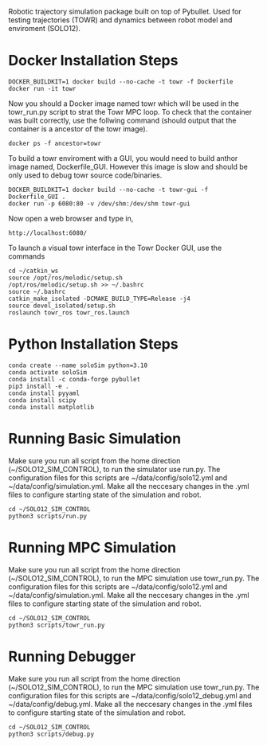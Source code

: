 Robotic trajectory simulation package built on top of Pybullet. Used for testing trajectories (TOWR) and dynamics between robot model and enviroment  (SOLO12).
# Docker Installation Steps #
```console
DOCKER_BUILDKIT=1 docker build --no-cache -t towr -f Dockerfile
docker run -it towr
```
Now you should a Docker image named towr which will be used in the towr_run.py script to strat the Towr MPC loop.
To check that the container was built correctly, use the follwing command (should output that the container is a ancestor of the towr image).
```console
docker ps -f ancestor=towr
```
To build a towr enviroment with a GUI, you would need to build anthor image named, Dockerfile_GUI. However this image is slow and should be only used to debug towr source code/binaries. 
```console
DOCKER_BUILDKIT=1 docker build --no-cache -t towr-gui -f Dockerfile_GUI .
docker run -p 6080:80 -v /dev/shm:/dev/shm towr-gui
```
Now open a web browser and type in,
```
http://localhost:6080/
```
To launch a visual towr interface in the Towr Docker GUI, use the commands
```console
cd ~/catkin_ws
source /opt/ros/melodic/setup.sh
/opt/ros/melodic/setup.sh >> ~/.bashrc
source ~/.bashrc
catkin_make_isolated -DCMAKE_BUILD_TYPE=Release -j4
source devel_isolated/setup.sh
roslaunch towr_ros towr_ros.launch
```
# Python Installation Steps #
```
conda create --name soloSim python=3.10
conda activate soloSim
conda install -c conda-forge pybullet
pip3 install -e .
conda install pyyaml
conda install scipy
conda install matplotlib
```
# Running Basic Simulation #
Make sure you run all script from the home direction (~/SOLO12_SIM_CONTROL), to run the simulator use run.py. The configuration files for this scripts are ~/data/config/solo12.yml and ~/data/config/simulation.yml. Make all the neccesary changes in the .yml files to configure starting state of the simulation and robot.
```
cd ~/SOLO12_SIM_CONTROL
python3 scripts/run.py

```

# Running MPC Simulation #
Make sure you run all script from the home direction (~/SOLO12_SIM_CONTROL), to run the MPC simulation use towr_run.py. The configuration files for this scripts are ~/data/config/solo12.yml and ~/data/config/simulation.yml. Make all the neccesary changes in the .yml files to configure starting state of the simulation and robot.
```
cd ~/SOLO12_SIM_CONTROL
python3 scripts/towr_run.py
```

# Running Debugger #
Make sure you run all script from the home direction (~/SOLO12_SIM_CONTROL), to run the MPC simulation use towr_run.py. The configuration files for this scripts are ~/data/config/solo12_debug.yml and ~/data/config/debug.yml. Make all the neccesary changes in the .yml files to configure starting state of the simulation and robot.
```
cd ~/SOLO12_SIM_CONTROL
python3 scripts/debug.py
```